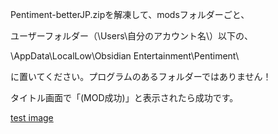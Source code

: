 Pentiment-betterJP.zipを解凍して、modsフォルダーごと、

ユーザーフォルダー（\Users\自分のアカウント名\）以下の、

\AppData\LocalLow\Obsidian Entertainment\Pentiment\

に置いてください。プログラムのあるフォルダーではありません！

タイトル画面で「(MOD成功)」と表示されたら成功です。

[test image](title_screen.jpg)
